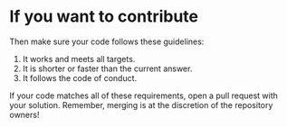 # If you want to contribute

Then make sure your code follows these guidelines:

1. It works and meets all targets.
2. It is shorter or faster than the current answer.
3. It follows the code of conduct.

If your code matches all of these requirements, open a pull request with your solution. Remember, merging is at the discretion of the repository owners!
